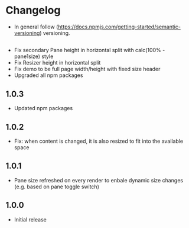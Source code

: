 # Changelog

* In general follow (https://docs.npmjs.com/getting-started/semantic-versioning) versioning.

## <next>
* Fix secondary Pane height in horizontal split with calc(100% - pane1size) style
* Fix Resizer height in horizontal split
* Fix demo to be full page width/height with fixed size header
* Upgraded all npm packages

## 1.0.3
* Updated npm packages

## 1.0.2
* Fix: when content is changed, it is also resized to fit into the available space

## 1.0.1
* Pane size refreshed on every render to enbale dynamic size changes (e.g. based on pane toggle switch)

## 1.0.0
* Initial release
